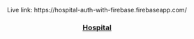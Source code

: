<p align="center">Live link: https://hospital-auth-with-firebase.firebaseapp.com/</p>
<h3 align="center"><a href="https://hospital-auth-with-firebase.firebaseapp.com/">Hospital</a></h3>